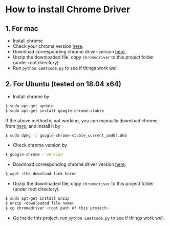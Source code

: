 # How to install Chrome Driver

## 1. For mac
- Install chrome
- Check your chrome version [here](chrome://settings/help).
- Download corresponding chrome driver version [here](https://chromedriver.chromium.org/downloads).
- Unzip the downloaded file, copy `chromedriver` to this project folder (under root directory).
- Run `python Leetcode.py` to see if things work well.

## 2. For Ubuntu (tested on 18.04 x64)
- Install chrome by
```bash
$ sudo apt-get update
$ sudo apt-get install google-chrome-stable
```

If the above method is not working, you can manually download chrome from [here](https://dl.google.com/linux/direct/google-chrome-stable_current_amd64.deb), and install it by
```bash
$ sudo dpkg -i google-chrome-stable_current_amd64.deb
```

- Check chrome version by
```bash
$ google-chrome --version
```
- Download corresponding chrome driver version [here](https://chromedriver.chromium.org/downloads).
```bash
$ wget <the download link here>
```
- Unzip the downloaded file, copy `chromedriver` to this project folder (under root directory).
```bash
$ sudo apt-get install unzip
$ unzip <downloaded file name>
$ cp chromedriver <root path of this project>
```
- Go inside this project, run `python Leetcode.py` to see if things work well.
